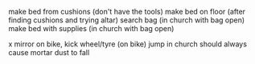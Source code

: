 make bed from cushions (don't have the tools)
make bed on floor (after finding cushions and trying altar)
search bag (in church with bag open)
make bed with supplies (in church with bag open)

x mirror on bike, kick wheel/tyre (on bike)
jump in church should always cause mortar dust to fall
